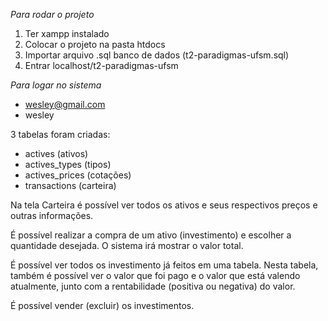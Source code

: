 *Para rodar o projeto*

1. Ter xampp instalado
2. Colocar o projeto na pasta htdocs
3. Importar arquivo .sql banco de dados (t2-paradigmas-ufsm.sql)
4. Entrar localhost/t2-paradigmas-ufsm

*Para logar no sistema*

- wesley@gmail.com
- wesley

3 tabelas foram criadas:
  - actives (ativos)
  - actives_types (tipos)
  - actives_prices (cotações)
  - transactions (carteira)

Na tela Carteira é possível ver todos os ativos e seus respectivos preços e outras informações.

É possível realizar a compra de um ativo (investimento) e escolher a quantidade desejada. O sistema irá mostrar o valor total.

É possível ver todos os investimento já feitos em uma tabela. Nesta tabela, também é possível ver o valor que foi pago e
o valor que está valendo atualmente, junto com a rentabilidade (positiva ou negativa) do valor.

É possível vender (excluir) os investimentos.